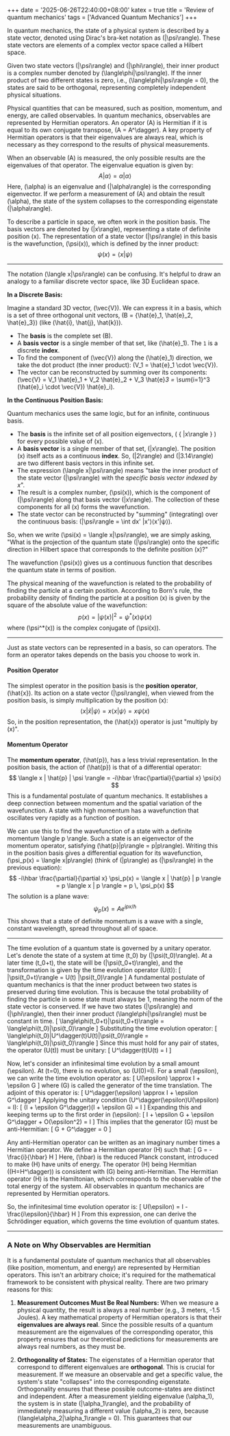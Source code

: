 +++
date = '2025-06-26T22:40:00+08:00'
katex = true
title = 'Review of quantum mechanics'
tags = ['Advanced Quantum Mechanics']
+++

In quantum mechanics, the state of a physical system is described by a state vector, denoted using Dirac's bra-ket notation as \(|\psi\rangle\). These state vectors are elements of a complex vector space called a Hilbert space.

Given two state vectors \(|\psi\rangle\) and \(|\phi\rangle\), their inner product is a complex number denoted by \(\langle\phi|\psi\rangle\). If the inner product of two different states is zero, i.e., \(\langle\phi|\psi\rangle = 0\), the states are said to be orthogonal, representing completely independent physical situations.

Physical quantities that can be measured, such as position, momentum, and energy, are called observables. In quantum mechanics, observables are represented by Hermitian operators. An operator \(A\) is Hermitian if it is equal to its own conjugate transpose, \(A = A^\dagger\). A key property of Hermitian operators is that their eigenvalues are always real, which is necessary as they correspond to the results of physical measurements.

When an observable \(A\) is measured, the only possible results are the eigenvalues of that operator. The eigenvalue equation is given by:
$$
A |\alpha\rangle = \alpha |\alpha\rangle
$$
Here, \(\alpha\) is an eigenvalue and \(|\alpha\rangle\) is the corresponding eigenvector. If we perform a measurement of \(A\) and obtain the result \(\alpha\), the state of the system collapses to the corresponding eigenstate \(|\alpha\rangle\).

To describe a particle in space, we often work in the position basis. The basis vectors are denoted by \(|x\rangle\), representing a state of definite position \(x\). The representation of a state vector \(|\psi\rangle\) in this basis is the wavefunction, \(\psi(x)\), which is defined by the inner product:
$$
\psi(x) = \langle x|\psi\rangle
$$

---

The notation \(\langle x|\psi\rangle\) can be confusing. It's helpful to draw an analogy to a familiar discrete vector space, like 3D Euclidean space.

**In a Discrete Basis:**

Imagine a standard 3D vector, \(\vec{V}\). We can express it in a basis, which is a set of three orthogonal unit vectors, \(B = \{\hat{e}_1, \hat{e}_2, \hat{e}_3\}\) (like \(\hat{i}, \hat{j}, \hat{k}\)).
*   The **basis** is the complete set \(B\).
*   A **basis vector** is a single member of that set, like \(\hat{e}_1\). The `1` is a discrete **index**.
*   To find the component of \(\vec{V}\) along the \(\hat{e}_1\) direction, we take the dot product (the inner product): \(V_1 = \hat{e}_1 \cdot \vec{V}\).
*   The vector can be reconstructed by summing over its components: \(\vec{V} = V_1 \hat{e}_1 + V_2 \hat{e}_2 + V_3 \hat{e}_3 = \sum_{i=1}^3 (\hat{e}_i \cdot \vec{V}) \hat{e}_i\).

**In the Continuous Position Basis:**

Quantum mechanics uses the same logic, but for an infinite, continuous basis.
*   The **basis** is the infinite set of all position eigenvectors, \( \{ |x\rangle \} \) for every possible value of \(x\).
*   A **basis vector** is a single member of that set, \(|x\rangle\). The position \(x\) itself acts as a continuous **index**. So, \(|2\rangle\) and \(|3.14\rangle\) are two different basis vectors in this infinite set.
*   The expression \(\langle x|\psi\rangle\) means "take the inner product of the state vector \(|\psi\rangle\) with the *specific basis vector indexed by x*".
*   The result is a complex number, \(\psi(x)\), which is the component of \(|\psi\rangle\) along that basis vector \(|x\rangle\). The collection of these components for all \(x\) forms the wavefunction.
*   The state vector can be reconstructed by "summing" (integrating) over the continuous basis: \(|\psi\rangle = \int dx' |x'⟩⟨x'|ψ⟩\).

So, when we write \(\psi(x) = \langle x|\psi\rangle\), we are simply asking, "What is the projection of the quantum state \(|\psi\rangle\) onto the specific direction in Hilbert space that corresponds to the definite position \(x\)?"

The wavefunction \(\psi(x)\) gives us a continuous function that describes the quantum state in terms of position.

The physical meaning of the wavefunction is related to the probability of finding the particle at a certain position. According to Born's rule, the probability density of finding the particle at a position \(x\) is given by the square of the absolute value of the wavefunction:
$$
p(x) = |\psi(x)|^2 = \psi^*(x)\psi(x)
$$
where \(\psi^*(x)\) is the complex conjugate of \(\psi(x)\).

---

Just as state vectors can be represented in a basis, so can operators. The form an operator takes depends on the basis you choose to work in.

#### Position Operator
The simplest operator in the position basis is the **position operator**, \(\hat{x}\). Its action on a state vector \(|\psi\rangle\), when viewed from the position basis, is simply multiplication by the position \(x\):
$$
\langle x | \hat{x} | \psi \rangle = x \langle x | \psi \rangle = x \psi(x)
$$
So, in the position representation, the \(\hat{x}\) operator is just "multiply by \(x\)".

#### Momentum Operator
The **momentum operator**, \(\hat{p}\), has a less trivial representation. In the position basis, the action of \(\hat{p}\) is that of a differential operator:
$$
\langle x | \hat{p} | \psi \rangle = -i\hbar \frac{\partial}{\partial x} \psi(x)
$$
This is a fundamental postulate of quantum mechanics. It establishes a deep connection between momentum and the spatial variation of the wavefunction. A state with high momentum has a wavefunction that oscillates very rapidly as a function of position.

We can use this to find the wavefunction of a state with a definite momentum \langle p \rangle. Such a state is an eigenvector of the momentum operator, satisfying \(\hat{p}|p\rangle = p|p\rangle\). Writing this in the position basis gives a differential equation for its wavefunction, \(\psi_p(x) = \langle x|p\rangle\) (think of \(|p\rangle\) as \(|\psi\rangle\) in the previous equation):
$$
-i\hbar \frac{\partial}{\partial x} \psi_p(x) = \langle x | \hat{p} | p \rangle = p \langle x | p \rangle = p \, \psi_p(x)
$$
The solution is a plane wave:
$$
\psi_p(x) = A e^{ipx/\hbar}
$$
This shows that a state of definite momentum is a wave with a single, constant wavelength, spread throughout all of space.

---
The time evolution of a quantum state is governed by a unitary operator. Let's denote the state of a system at time \(t_0\) by \(|\psi(t_0)\rangle\). At a later time \(t_0+t\), the state will be \(|\psi(t_0+t)\rangle\), and the transformation is given by the time evolution operator \(U(t)\):
\[
|\psi(t_0+t)\rangle = U(t) |\psi(t_0)\rangle
\]
A fundamental postulate of quantum mechanics is that the inner product between two states is preserved during time evolution. This is because the total probability of finding the particle in some state must always be 1, meaning the norm of the state vector is conserved. If we have two states \(|\psi\rangle\) and \(|\phi\rangle\), then their inner product \(\langle\phi|\psi\rangle\) must be constant in time.
\[
\langle\phi(t_0+t)|\psi(t_0+t)\rangle = \langle\phi(t_0)|\psi(t_0)\rangle
\]
Substituting the time evolution operator:
\[
\langle\phi(t_0)|U^\dagger(t)U(t)|\psi(t_0)\rangle = \langle\phi(t_0)|\psi(t_0)\rangle
\]
Since this must hold for any pair of states, the operator \(U(t)\) must be unitary:
\[
U^\dagger(t)U(t) = I
\]

Now, let's consider an infinitesimal time evolution by a small amount \(\epsilon\). At \(t=0\), there is no evolution, so \(U(0)=I\). For a small \(\epsilon\), we can write the time evolution operator as:
\[
U(\epsilon) \approx I + \epsilon G
\]
where \(G\) is called the generator of the time translation. The adjoint of this operator is:
\[
U^\dagger(\epsilon) \approx I + \epsilon G^\dagger
\]
Applying the unitary condition \(U^\dagger(\epsilon)U(\epsilon) = I\):
\[
(I + \epsilon G^\dagger)(I + \epsilon G) = I
\]
Expanding this and keeping terms up to the first order in \(\epsilon\):
\[
I + \epsilon G + \epsilon G^\dagger + O(\epsilon^2) = I
\]
This implies that the generator \(G\) must be anti-Hermitian:
\[
G + G^\dagger = 0
\]

Any anti-Hermitian operator can be written as an imaginary number times a Hermitian operator. We define a Hermitian operator \(H\) such that:
\[
G = -\frac{i}{\hbar} H
\]
Here, \(\hbar\) is the reduced Planck constant, introduced to make \(H\) have units of energy. The operator \(H\) being Hermitian (\(H=H^\dagger\)) is consistent with \(G\) being anti-Hermitian. The Hermitian operator \(H\) is the Hamiltonian, which corresponds to the observable of the total energy of the system. All observables in quantum mechanics are represented by Hermitian operators.

So, the infinitesimal time evolution operator is:
\[
U(\epsilon) = I - \frac{i\epsilon}{\hbar} H
\]
From this expression, one can derive the Schrödinger equation, which governs the time evolution of quantum states.

---

### A Note on Why Observables are Hermitian

It is a fundamental postulate of quantum mechanics that all observables (like position, momentum, and energy) are represented by Hermitian operators. This isn't an arbitrary choice; it's required for the mathematical framework to be consistent with physical reality. There are two primary reasons for this:

1.  **Measurement Outcomes Must Be Real Numbers:** When we measure a physical quantity, the result is always a real number (e.g., 3 meters, -1.5 Joules). A key mathematical property of Hermitian operators is that their **eigenvalues are always real**. Since the possible results of a quantum measurement are the eigenvalues of the corresponding operator, this property ensures that our theoretical predictions for measurements are always real numbers, as they must be.

2.  **Orthogonality of States:** The eigenstates of a Hermitian operator that correspond to different eigenvalues are **orthogonal**. This is crucial for measurement. If we measure an observable and get a specific value, the system's state "collapses" into the corresponding eigenstate. Orthogonality ensures that these possible outcome-states are distinct and independent. After a measurement yielding eigenvalue \(\alpha_1\), the system is in state \(|\alpha_1\rangle\), and the probability of immediately measuring a different value \(\alpha_2\) is zero, because \(\langle\alpha_2|\alpha_1\rangle = 0\). This guarantees that our measurements are unambiguous.



